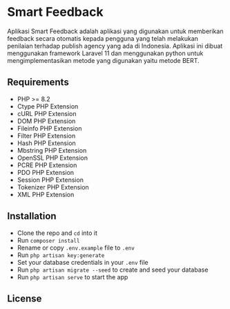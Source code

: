 # Smart Feedback

Aplikasi Smart Feedback adalah aplikasi yang digunakan untuk memberikan feedback secara otomatis kepada pengguna yang telah melakukan penilaian terhadap publish agency yang ada di Indonesia. Aplikasi ini dibuat menggunakan framework Laravel 11 dan menggunakan python untuk mengimplementasikan metode yang digunakan yaitu metode BERT.

## Requirements

- PHP >= 8.2
- Ctype PHP Extension
- cURL PHP Extension
- DOM PHP Extension
- Fileinfo PHP Extension
- Filter PHP Extension
- Hash PHP Extension
- Mbstring PHP Extension
- OpenSSL PHP Extension
- PCRE PHP Extension
- PDO PHP Extension
- Session PHP Extension
- Tokenizer PHP Extension
- XML PHP Extension

## Installation

- Clone the repo and `cd` into it
- Run `composer install`
- Rename or copy `.env.example` file to `.env`
- Run `php artisan key:generate`
- Set your database credentials in your `.env` file
- Run `php artisan migrate --seed` to create and seed your database
- Run `php artisan serve` to start the app

## License
